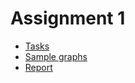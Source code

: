 # Assignment 1

* [Tasks](https://drive.google.com/file/d/15hYqWCk86oP9pWQ_P0hz-55puhF17pAN/view?usp=sharing)
* [Sample graphs](https://colab.research.google.com/drive/1hQLoYSn0aAuvMpj2tzmje-bklb9EAH5W?usp=sharing#scrollTo=MalTIwbU2hox)
* [Report](https://www.mathcha.io/editor/e2X7rurQtZGIV9IpxlXQs3koNO6f99M7grC0Gmz7)